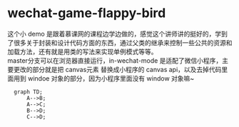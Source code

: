 # wechat-game-flappy-bird
这个小 demo 是跟着慕课网的课程边学边做的，感觉这个讲师讲的挺好的，学到了很多关于封装和设计代码方面的东西，通过父类的继承来控制一些公共的资源和加载方法，还有就是用类的写法来实现单例模式等等。  
master分支可以在浏览器直接运行，in-wechat-mode 是适配了微信小程序，主要更改的部分就是把 canvas元素 替换成小程序的 canvas api，以及去掉代码里面用到 windoe 对象的部分，因为小程序里面没有 window 对象嘛~

```mermaid
  graph TD;
      A-->B;
      A-->C;
      B-->D;
      C-->D;
```
